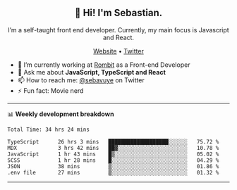<h2 align="center">👋 Hi! I'm Sebastian.</h2>
<p align="center">I’m a self-taught front end developer. Currently, my main focus is Javascript and React.</p>
<p align="center">
  <a href="https://sebastianvuye.be">Website</a> •
  <a href="https://twitter.com/sebavuye">Twitter</a>
</p>


- 🔭 I’m currently working at [Rombit](https://rombit.com/) as a Front-end Developer
- 💬 Ask me about **JavaScript, TypeScript and React**
- 📫 How to reach me: [@sebavuye](https://twitter.com/sebavuye) on Twitter
- ⚡ Fun fact: Movie nerd

-------

📊 **Weekly development breakdown**

<!--START_SECTION:waka-->

```text
Total Time: 34 hrs 24 mins

TypeScript      26 hrs 3 mins   ███████████████████░░░░░░   75.72 %
MDX             3 hrs 42 mins   ██▓░░░░░░░░░░░░░░░░░░░░░░   10.78 %
JavaScript      1 hr 43 mins    █▒░░░░░░░░░░░░░░░░░░░░░░░   05.02 %
SCSS            1 hr 28 mins    █░░░░░░░░░░░░░░░░░░░░░░░░   04.29 %
JSON            38 mins         ▒░░░░░░░░░░░░░░░░░░░░░░░░   01.86 %
.env file       27 mins         ▒░░░░░░░░░░░░░░░░░░░░░░░░   01.32 %
```

<!--END_SECTION:waka-->
-------

